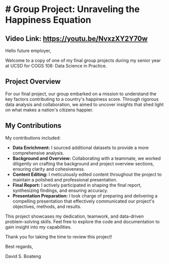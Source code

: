 # # Group Project: Unraveling the Happiness Equation

## Video Link: https://youtu.be/NvxzXY2Y70w

Hello future employer,

Welcome to a copy of one of my final group projects during my senior year at UCSD for COGS 108: Data Science in Practice.

## Project Overview

For our final project, our group embarked on a mission to understand the key factors contributing to a country's happiness score. Through rigorous data analysis and collaboration, we aimed to uncover insights that shed light on what makes a nation's citizens happier.

## My Contributions

My contributions included:

- **Data Enrichment:** I sourced additional datasets to provide a more comprehensive analysis.
- **Background and Overview:** Collaborating with a teammate, we worked diligently on crafting the background and project overview sections, ensuring clarity and cohesiveness.
- **Content Editing:** I meticulously edited content throughout the project to maintain a polished and professional presentation.
- **Final Report:** I actively participated in shaping the final report, synthesizing findings, and ensuring accuracy.
- **Presentation Preparation:** I took charge of preparing and delivering a compelling presentation that effectively communicated our project's objectives, methods, and results.

This project showcases my dedication, teamwork, and data-driven problem-solving skills. Feel free to explore the code and documentation to gain insight into my capabilities. 

Thank you for taking the time to review this project!

Best regards,

David S. Boateng
